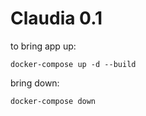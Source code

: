 # Claudia 0.1

to bring app up:

`
docker-compose up -d --build
`

bring down:

`
docker-compose down
`
